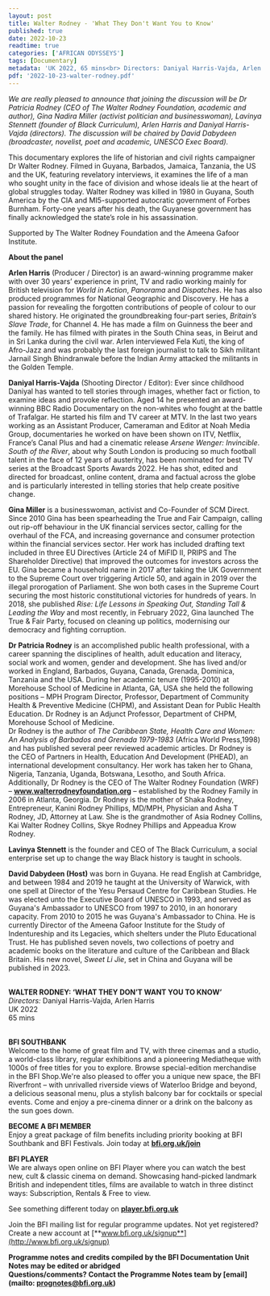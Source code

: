 ```yaml
---
layout: post
title: Walter Rodney - 'What They Don't Want You to Know'
published: true
date: 2022-10-23
readtime: true
categories: ['AFRICAN ODYSSEYS']
tags: [Documentary]
metadata: 'UK 2022, 65 mins<br> Directors: Daniyal Harris-Vajda, Arlen Harris'
pdf: '2022-10-23-walter-rodney.pdf'
---
```


_We are really pleased to announce that joining the discussion will be  Dr Patricia Rodney (CEO of The Walter Rodney Foundation, academic and author), Gina Nadira Miller (activist politician and businesswoman), Lavinya Stennett (founder of Black Curriculum), Arlen Harris and Daniyal Harris-Vajda (directors). The discussion will be chaired by David Dabydeen (broadcaster, novelist, poet and academic, UNESCO Exec Board)._

This documentary explores the life of historian and civil rights campaigner  Dr Walter Rodney. Filmed in Guyana, Barbados, Jamaica, Tanzania, the US and the UK, featuring revelatory interviews, it examines the life of a man who sought unity in the face of division and whose ideals lie at the heart of global struggles today. Walter Rodney was killed in 1980 in Guyana, South America by the CIA and MI5-supported autocratic government of Forbes Burnham. Forty-one years after his death, the Guyanese government has finally acknowledged the state’s role in his assassination.

Supported by The Walter Rodney Foundation and the Ameena Gafoor Institute.

**About the panel**

**Arlen Harris** (Producer / Director) is an award-winning programme maker with over 30 years’ experience in print, TV and radio working mainly for British television for _World in Action_, _Panorama_ and _Dispatches_. He has also produced programmes for National Geographic and Discovery. He has a passion for revealing the forgotten contributions of people of colour to our shared history. He originated the groundbreaking four-part series, _Britain’s Slave Trade_, for Channel 4. He has made a film on Guinness the beer and the family. He has filmed with pirates in the South China seas, in Beirut and in Sri Lanka during the civil war. Arlen interviewed Fela Kuti, the king of Afro-Jazz and was probably the last foreign journalist to talk to Sikh militant Jarnail Singh Bhindranwale before the Indian Army attacked the militants in the Golden Temple.

**Daniyal Harris-Vajda** (Shooting Director / Editor): Ever since childhood Daniyal has wanted to tell stories through images, whether fact or fiction, to examine ideas and provoke reflection. Aged 14 he presented an award-winning BBC Radio Documentary on the non-whites who fought at the battle of Trafalgar. He started his film and TV career at MTV. In the last two years working as an Assistant Producer, Cameraman and Editor at Noah Media Group, documentaries he worked on have been shown on ITV, Netflix, France’s Canal Plus and had a cinematic release _Arsene Wenger: Invincible_. _South of the River_, about why South London is producing so much football talent in the face of 12 years of austerity, has been nominated for best TV series at the Broadcast Sports Awards 2022. He has shot, edited and directed for broadcast, online content, drama and factual across the globe and is particularly interested in telling stories that help create positive change.

**Gina Miller**  is a businesswoman, activist and Co-Founder of SCM Direct. Since 2010 Gina has been spearheading the True and Fair Campaign, calling out rip-off behaviour in the UK financial services sector, calling for the overhaul of the FCA, and increasing governance and consumer protection within the financial services sector. Her work has included drafting text included in three EU Directives (Article 24 of MiFID II, PRIPS and The Shareholder Directive) that improved the outcomes for investors across the EU. Gina became a household name in 2017 after taking the UK Government to the Supreme Court over triggering Article 50, and again in 2019 over the illegal prorogation of Parliament. She won both cases in the Supreme Court securing the most historic constitutional victories for hundreds of years. In 2018, she published _Rise: Life Lessons in Speaking Out, Standing Tall & Leading the Way_ and most recently, in February 2022, Gina launched The True & Fair Party, focused on cleaning up politics, modernising our democracy and fighting corruption.

**Dr Patricia Rodney**  is an accomplished public health professional, with a career spanning the disciplines of health, adult education and literacy, social work and women, gender and development. She has lived and/or worked in England, Barbados, Guyana, Canada, Grenada, Dominica, Tanzania and the USA. During her academic tenure (1995-2010) at Morehouse School of Medicine in Atlanta, GA, USA she held the following positions – MPH Program Director, Professor, Department of Community Health & Preventive Medicine (CHPM), and Assistant Dean for Public Health Education. Dr Rodney is an Adjunct Professor, Department of CHPM, Morehouse School of Medicine.  
Dr Rodney is the author of _The Caribbean State, Health Care and Women: An Analysis of Barbados and Grenada 1979-1983_ (Africa World Press,1998) and has published several peer reviewed academic articles. Dr Rodney is the CEO of Partners in Health, Education And Development (PHEAD), an international development consultancy. Her work has taken her to Ghana, Nigeria, Tanzania, Uganda, Botswana, Lesotho, and South Africa.  
Additionally, Dr Rodney is the CEO of The Walter Rodney Foundation (WRF) – **www.walterrodneyfoundation.org** – established by the Rodney Family in 2006  in Atlanta, Georgia. Dr Rodney is the mother of Shaka Rodney, Entrepreneur, Kanini Rodney Phillips, MD/MPH, Physician and Asha T Rodney, JD, Attorney at Law. She is the grandmother of Asia Rodney Collins, Kai Walter Rodney Collins, Skye Rodney Phillips and Appeadua Krow Rodney.

**Lavinya Stennett** is the founder and CEO of The Black Curriculum, a social enterprise set up to change the way Black history is taught in schools.

**David Dabydeen (Host)** was born in Guyana. He read English at Cambridge, and between 1984 and 2019 he taught at the University of Warwick, with one spell at Director of the Yesu Persaud Centre for Caribbean Studies. He was elected unto the Executive Board of UNESCO in 1993, and served as Guyana's Ambassador to UNESCO from 1997 to 2010, in an honorary capacity. From 2010 to 2015 he was Guyana's Ambassador to China. He is currently Director of the Ameena Gafoor Institute for the Study of Indentureship and its Legacies, which shelters under the Pluto Educational Trust. He has published seven novels, two collections of poetry and academic books on the literature and culture of the Caribbean and Black Britain. His new novel, _Sweet Li Jie_, set in China and Guyana will be published in 2023.
<br><br>

**WALTER RODNEY:  ‘WHAT THEY DON’T WANT YOU TO KNOW’**  
_Directors:_ Daniyal Harris-Vajda, Arlen Harris  
UK 2022  
65 mins<br>
<br>

**BFI SOUTHBANK**  
Welcome to the home of great film and TV, with three cinemas and a studio, a world-class library, regular exhibitions and a pioneering Mediatheque with 1000s of free titles for you to explore. Browse special-edition merchandise in the BFI Shop.We&#39;re also pleased to offer you a unique new space, the BFI Riverfront – with unrivalled riverside views of Waterloo Bridge and beyond, a delicious seasonal menu, plus a stylish balcony bar for cocktails or special events. Come and enjoy a pre-cinema dinner or a drink on the balcony as the sun goes down.  

**BECOME A BFI MEMBER**  
Enjoy a great package of film benefits including priority booking at BFI Southbank and BFI Festivals. Join today at [**bfi.org.uk/join**](http://www.bfi.org.uk/join)  

**BFI PLAYER**  
 We are always open online on BFI Player where you can watch the best new, cult &amp; classic cinema on demand. Showcasing hand-picked landmark British and independent titles, films are available to watch in three distinct ways: Subscription, Rentals &amp; Free to view.  

See something different today on [**player.bfi.org.uk**](https://player.bfi.org.uk)  

Join the BFI mailing list for regular programme updates. Not yet registered? Create a new account at [**www.bfi.org.uk/signup**](http://www.bfi.org.uk/signup)

**Programme notes and credits compiled by the BFI Documentation Unit  
Notes may be edited or abridged  
Questions/comments? Contact the Programme Notes team by [email](mailto: prognotes@bfi.org.uk)**

<!--stackedit_data:
eyJoaXN0b3J5IjpbNjc5OTcyMjc2LC01Njc0MjEwOTIsLTEwMD
I1NTM5MzhdfQ==
-->
